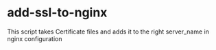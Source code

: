 # add-ssl-to-nginx
This script takes Certificate files and adds it to the right server_name in nginx configuration
